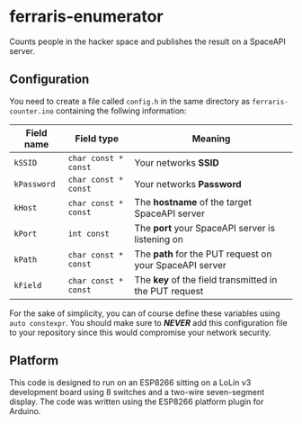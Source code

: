 # ferraris-enumerator

Counts people in the hacker space and publishes the result on a SpaceAPI server.

## Configuration

You need to create a file called `config.h` in the same directory as `ferraris-counter.ino` containing the follwing information:

| Field name     | Field type           | Meaning                                                  |
|----------------|----------------------|----------------------------------------------------------|
| `kSSID`        | `char const * const` | Your networks **SSID**                                   |
| `kPassword`    | `char const * const` | Your networks **Password**                               |
| `kHost`        | `char const * const` | The **hostname** of the target SpaceAPI server           |
| `kPort`        | `int const`          | The **port** your SpaceAPI server is listening on        |
| `kPath`        | `char const * const` | The **path** for the PUT request on your SpaceAPI server |
| `kField`       | `char const * const` | The **key** of the field transmitted in the PUT request  |

For the sake of simplicity, you can of course define these variables using `auto constexpr`. You should make sure to **_NEVER_** add this configuration file to your repository since this would compromise your network security.

## Platform

This code is designed to run on an ESP8266 sitting on a LoLin v3 development board using 8 switches and a two-wire seven-segment display. The code was written using the ESP8266 platform plugin for Arduino.
